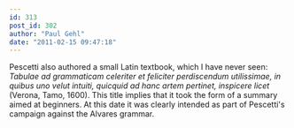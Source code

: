 ```yaml
---
id: 313
post_id: 302
author: "Paul Gehl"
date: "2011-02-15 09:47:18"
---
```

Pescetti also authored a small Latin textbook, which I have never seen: <em>Tabulae ad grammaticam celeriter et feliciter perdiscendum utilissimae, in quibus uno velut intuiti, quicquid ad hanc artem pertinet, inspicere licet </em>(Verona, Tamo, 1600). This title implies that it took the form of a summary aimed at beginners. At this date it was clearly intended as part of Pescetti's campaign against the Alvares grammar.
